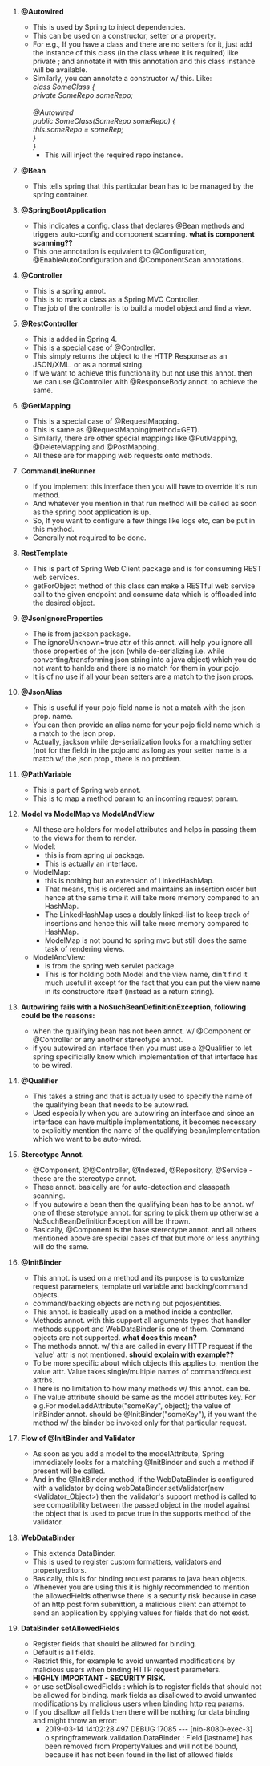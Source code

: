 1. **@Autowired**
    * This is used by Spring to inject dependencies.  
    * This can be used on a constructor, setter or a property.  
    * For e.g., If you have a class and there are no setters for it, just add the instance of this class (in the class where it is required) like private <Classname> <varname>; and annotate it with this annotation and this class instance will be available.  
    * Similarly, you can annotate a constructor w/ this. Like:  
          *class SomeClass {*  
          *private SomeRepo someRepo;*  
          <br/>
          *@Autowired*  
          *public SomeClass(SomeRepo someRepo) {*  
             *this.someRepo = someRep;*    
          *}*  
        *}*  
        * This will inject the required  repo instance.<br/>  

2. **@Bean**
    * This tells spring that this particular bean has to be managed by the spring container.  

3. **@SpringBootApplication**
    * This indicates a config. class that declares @Bean methods and triggers auto-config and component scanning.  **what is component scanning??**  
    * This one annotation is equivalent to @Configuration, @EnableAutoConfiguration and @ComponentScan annotations.  

4. **@Controller**
    * This is a spring annot.  
    * This is to mark a class as a Spring MVC Controller.  
    * The job of the controller is to build a model object and find a view.  

5. **@RestController**
    * This is added in Spring 4.  
    * This is a special case of @Controller.  
    * This simply returns the object to the HTTP Response as an JSON/XML. or as a normal string.  
    * If we want to achieve this functionality but not use this annot. then we can use @Controller with @ResponseBody annot. to achieve the same.  

6. **@GetMapping**
    * This is a special case of @RequestMapping.  
    * This is same as @RequestMapping(method=GET).  
    * Similarly, there are other special mappings like @PutMapping, @DeleteMapping and @PostMapping.  
    * All these are for mapping web requests onto methods. 

7. **CommandLineRunner** 
    * If you implement this interface then you will have to override it's run method.  
    * And whatever you mention in that run method will be called as soon as the spring boot application is up.  
    * So, If you want to configure a few things like logs etc, can be put in this method.  
    * Generally not required to be done.  

8. **RestTemplate**
    * This is part of Spring Web Client package and is for consuming REST web services.  
    * getForObject method of this class can make a RESTful web service call to the given endpoint and consume data which is offloaded into the desired object.  

9. **@JsonIgnoreProperties**
    * The is from jackson package.  
    * The ignoreUnknown=true attr of this annot. will help you ignore all those properties of the json (while de-serializing i.e. while converting/transforming json string into a java object) which you do not want to hanlde and there is no match for them in your pojo.  
    * It is of no use if all your bean setters are a match to the json props.  

10. **@JsonAlias**
    * This is useful if your pojo field name is not a match with the json prop. name.  
    * You can then provide an alias name for your pojo field name which is a match to the json prop.  
    * Actually, jackson while de-serialization looks for a matching setter (not for the field) in the pojo and as long as your setter name is a match w/ the json prop., there is no problem.  

11. **@PathVariable**
    * This is part of Spring web annot.  
    * This is to map a method param to an incoming request param.  

12. **Model vs ModelMap vs ModelAndView**
    * All these are holders for model attributes and helps in passing them to the views for them to render.  
    * Model:  
        * this is from spring ui package.  
        * This is actually an interface.  
    * ModelMap:  
        * this is nothing but an extension of LinkedHashMap.   
        * That means, this is ordered and maintains an insertion order but hence at the same time it will take more memory compared to an HashMap.  
        * The LinkedHashMap uses a doubly linked-list to keep track of insertions and hence this will take more memory compared to HashMap.  
        * ModelMap is not bound to spring mvc but still does the same task of rendering views.  
    * ModelAndView:
        * is from the spring web servlet package.  
        * This is for holding both Model and the view name, din't find it much useful it except for the fact that you can put the view name in its constructore itself (instead as a return string).  

13. **Autowiring fails with a NoSuchBeanDefinitionException, following could be the reasons:**
    * when the qualifying bean has not been annot. w/ @Component or @Controller or any another stereotype annot.  
    * if you autowired an interface then you must use a @Qualifier to let spring specificially know which implementation of that interface has to be wired.  

14. **@Qualifier**
    * This takes a string and that is actually used to specify the name of the qualifying bean that needs to be autowired.  
    * Used especially when you are autowiring an interface and since an interface can have multiple implementations, it becomes necessary to explicitly mention the name of the qualifying bean/implementation which we want to be auto-wired.  

15. **Stereotype Annot.**
    * @Component, @@Controller, @Indexed, @Repository, @Service - these are the stereotype annot.  
    * These annot. basically are for auto-detection and classpath scanning.  
    * If you autowire a bean then the qualifying bean has to be annot. w/ one of these sterotype annot. for spring to pick them up otherwise a NoSuchBeanDefinitionException will be thrown.  
    * Basically, @Component is the base stereotype annot. and all others mentioned above are special cases of that but more or less anything will do the same.  

16. **@InitBinder**
    * This annot. is used on a method and its purpose is to customize request parameters, template uri variable and backing/command objects.   
    * command/backing objects are nothing but pojos/entities.  
    * This annot. is basically used on a method inside a controller.  
    * Methods annot. with this support all arguments types that handler methods support and WebDataBinder is one of them. Command objects are not supported. **what does this mean?**  
    * The methods annot. w/ this are called in every HTTP request if the 'value' attr is not mentioned. **should explain with example??**  
    * To be more specific about which objects this applies to, mention the value attr. Value takes single/multiple names of command/request attrbs.  
    * There is no limitation to how many methods w/ this annot. can be.  
    * The value attribute should be same as the model attributes key. For e.g.For model.addAttribute("someKey", object); the value of InitBinder annot. should be @InitBinder("someKey"), if you want the method w/ the binder be invoked only for that particular request.  

17. **Flow of @InitBinder and Validator**
    * As soon as you add a model to the modelAttribute, Spring immediately looks for a matching @InitBinder and such a method if present will be called.  
    * And in the @InitBinder method, if the WebDataBinder is configured with a validator by doing webDataBinder.setValidator(new <Validator_Object>) then the validator's support method is called to see compatibility between the passed object in the model against the object that is used to prove true in the supports method of the validator.  

18. **WebDataBinder**
    * This extends DataBinder.  
    * This is used to register custom formatters, validators and propertyeditors.  
    * Basically, this is for binding request params to java bean objects.  
    * Whenever you are using this it is highly recommended to mention the allowedFields otheriwse there is a security risk because in case of an http post form submittion, a malicious client can attempt to send an application by spplying values for fields that do not exist.  

19. **DataBinder setAllowedFields**
    * Register fields that should be allowed for binding.  
    * Default is all fields.  
    * Restrict this, for example to avoid unwanted modifications by malicious users when binding HTTP request parameters.  
    * **HIGHLY IMPORTANT - SECURITY RISK.**    
    * or use setDisallowedFields : which is to register fields that should not be allowed for binding. mark fields as disallowed to avoid unwanted modifications by malicious users when binding http req params.   
    * If you disallow all fields then there will be nothing for data binding and might throw an error:   
        * 2019-03-14 14:02:28.497 DEBUG 17085 --- [nio-8080-exec-3] o.springframework.validation.DataBinder  : Field [lastname] has been removed from PropertyValues and will not be bound, because it has not been found in the list of allowed fields   

